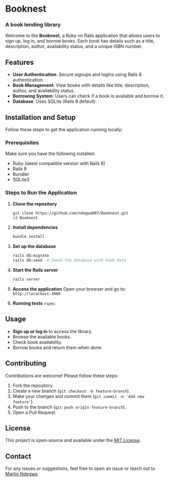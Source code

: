 # Booknest
### A book lending library

Welcome to the **Booknest**, a Ruby on Rails application that allows users to sign up, log in, and borrow books. Each book has details such as a title, description, author, availability status, and a unique ISBN number.

## Features
- **User Authentication**: Secure signups and logins using Rails 8 authentication.
- **Book Management**: View books with details like title, description, author, and availability status.
- **Borrowing System**: Users can check if a book is available and borrow it.
- **Database**: Uses SQLite (Rails 8 default).

## Installation and Setup

Follow these steps to get the application running locally:

### Prerequisites
Make sure you have the following installed:
- Ruby (latest compatible version with Rails 8)
- Rails 8
- Bundler
- SQLite3

### Steps to Run the Application
1. **Clone the repository**
   ```sh
   git clone https://github.com/ndegwa007/Booknest.git
   cd Booknest
   ```

2. **Install dependencies**
   ```sh
   bundle install
   ```

3. **Set up the database**
   ```sh
   rails db:migrate
   rails db:seed  # Seeds the database with book data
   ```

4. **Start the Rails server**
   ```sh
   rails server
   ```

5. **Access the application**
   Open your browser and go to: `http://localhost:3000`

6. **Running tests**
   ``` rspec ```

## Usage
- **Sign up or log in** to access the library.
- Browse the available books.
- Check book availability.
- Borrow books and return them when done.

## Contributing
Contributions are welcome! Please follow these steps:
1. Fork the repository.
2. Create a new branch (`git checkout -b feature-branch`).
3. Make your changes and commit them (`git commit -m 'Add new feature'`).
4. Push to the branch (`git push origin feature-branch`).
5. Open a Pull Request.

## License
This project is open-source and available under the [MIT License](LICENSE).

## Contact
For any issues or suggestions, feel free to open an issue or reach out to [Martin Ndegwa](mailto:ndegwa8781@gmail.com).
